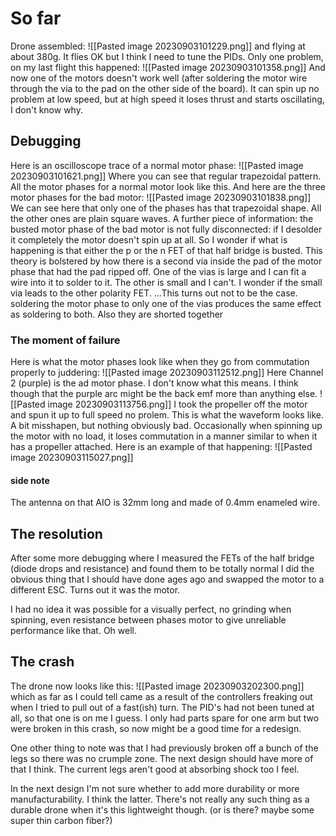 
# So far
Drone assembled:
![[Pasted image 20230903101229.png]]
and flying at about 380g. It flies OK but I think I need to tune the PIDs. Only one problem, on my last flight this happened:
![[Pasted image 20230903101358.png]]
And now one of the motors doesn't work well (after soldering the motor wire through the via to the pad on the other side of the board). It can spin up no problem at low speed, but at high speed it loses thrust and starts oscillating, I don't know why.
## Debugging
Here is an oscilloscope trace of a normal motor phase:
![[Pasted image 20230903101621.png]]
Where you can see that regular trapezoidal pattern. All the motor phases for a normal motor look like this.
And here are the three motor phases for the bad motor:
![[Pasted image 20230903101838.png]]
We can see here that only one of the phases has that trapezoidal shape. All the other ones are plain square waves.
A further piece of information: the busted motor phase of the bad motor is not fully disconnected: if I desolder it completely the motor doesn't spin up at all. So I wonder if what is happening is that either the p or the n FET of that half bridge is busted. This theory is bolstered by how there is a second via inside the pad of the motor phase that had the pad ripped off. One of the vias is large and I can fit a wire into it to solder to it. The other is small and I can't. I wonder if the small via leads to the other polarity FET.
...This turns out not to be the case. soldering the motor phase to only one of the vias produces the same effect as soldering to both. Also they are shorted together
### The moment of failure
Here is what the motor phases look like when they go from commutation properly to juddering:
![[Pasted image 20230903112512.png]]
Here Channel 2 (purple) is the ad motor phase.
I don't know what this means. I think though that the purple arc might be the back emf more than anything else.
![[Pasted image 20230903113756.png]]
I took the propeller off the motor and spun it up to full speed no prolem. This is what the waveform looks like. A bit misshapen, but nothing obviously bad. Occasionally when spinning up the motor with no load, it loses commutation in a manner similar to when it has a propeller attached. Here is an example of that happening:
![[Pasted image 20230903115027.png]]

#### side note
The antenna on that AIO is 32mm long and made of 0.4mm enameled wire.

## The resolution
After some more debugging where I measured the FETs of the half bridge (diode drops and resistance) and found them to be  totally normal I did the obvious thing that I should have done ages ago and swapped the motor to a different ESC. Turns out it was the motor.

I had no idea it was possible for a visually perfect, no grinding when spinning, even resistance between phases motor to give unreliable performance like that. Oh well.

## The crash
The drone now looks like this:
![[Pasted image 20230903202300.png]]
which as far as I could tell came as a result of the controllers freaking out when I tried to pull out of a fast(ish) turn. The PID's had not been tuned at all, so that one is on me I guess. I only had parts spare for one arm but two were broken in this crash, so now might be a good time for a redesign.

One other thing to note was that I had previously broken off a bunch of the legs so there was no crumple zone. The next design should have more of that I think. The current legs aren't good at absorbing shock too I feel.

In the next design I'm not sure whether to add more durability or more manufacturability. I think the latter. There's not really any such thing as a durable drone when it's this lightweight though. (or is there? maybe some super thin carbon fiber?)